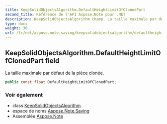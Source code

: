 ```yaml
---
title: KeepSolidObjectsAlgorithm.DefaultHeightLimitOfClonedPart
second_title: Référence de l'API Aspose.Note pour .NET
description: KeepSolidObjectsAlgorithm champ. La taille maximale par défaut de la pièce clonée.
type: docs
weight: 30
url: /fr/net/aspose.note.saving/keepsolidobjectsalgorithm/defaultheightlimitofclonedpart/
---
```

## KeepSolidObjectsAlgorithm.DefaultHeightLimitOfClonedPart field

La taille maximale par défaut de la pièce clonée.

```csharp
public const float DefaultHeightLimitOfClonedPart;
```

### Voir également

* class [KeepSolidObjectsAlgorithm](../)
* espace de noms [Aspose.Note.Saving](../../keepsolidobjectsalgorithm/)
* Assemblée [Aspose.Note](../../../)


